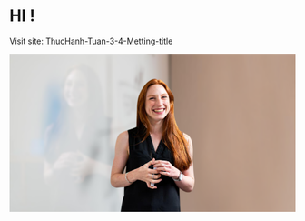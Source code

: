 # HI !
Visit site: [ThucHanh-Tuan-3-4-Metting-title](https://giahuyyy.github.io/BaiTapThucHanh-Tuan34-Metting-title/)

![Display:](./assets/img/img_big.png)
